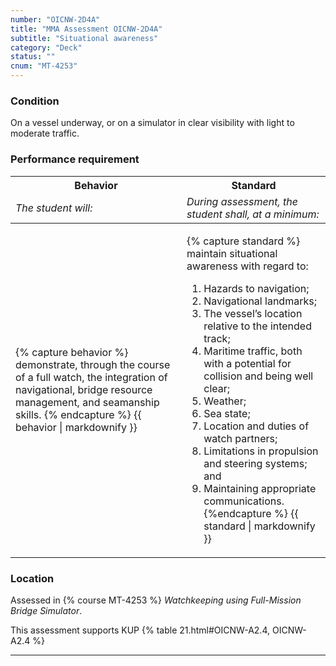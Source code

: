 ```yaml
---
number: "OICNW-2D4A"
title: "MMA Assessment OICNW-2D4A"
subtitle: "Situational awareness"
category: "Deck"
status: ""
cnum: "MT-4253"
---
```

### Condition

On a vessel underway, or on a simulator in clear visibility with light to moderate traffic.

### Performance requirement 

<table width='100%' class='Guidelines'>
 <thead>
 <tr>
     <th class='thirty'>Behavior</th>
     <th class='seventy'>Standard</th>
 </tr>
 <tr>
     <td><em>The student will:</em></td>
     <td><em>During assessment, the student shall, at a minimum:</em></td>
 </tr>
 </thead>
 <tbody>
 

<tr><td>

{% capture behavior %}
demonstrate, through the course of a full watch, the integration of navigational, bridge resource management, and seamanship skills.
{% endcapture %}
{{ behavior | markdownify }}

</td><td>

{% capture standard %}
maintain situational awareness with regard to:

1. Hazards to navigation;
2. Navigational landmarks;
3. The vessel’s location relative to the intended track;
4. Maritime traffic, both with a potential for collision and being well clear;
5. Weather;
6. Sea state;
7. Location and duties of watch partners;
8. Limitations in propulsion and steering systems; and 
9. Maintaining appropriate communications.
{%endcapture %}
{{ standard | markdownify }}

</td></tr>



 </tbody>
 </table>

### Location

Assessed in  {% course  MT-4253 %}  *Watchkeeping using Full-Mission Bridge Simulator*.

This assessment supports KUP {% table 21.html#OICNW-A2.4, OICNW-A2.4 %}

***

